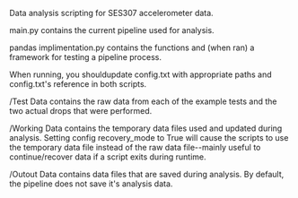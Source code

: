 Data analysis scripting for SES307 accelerometer data. 


main.py contains the current pipeline used for analysis.

pandas implimentation.py contains the functions and (when ran) a framework for testing a pipeline process.

When running, you shouldupdate config.txt with appropriate paths and config.txt's reference in both scripts.


/Test Data contains the raw data from each of the example tests and the two actual drops that were performed.

/Working Data contains the temporary data files used and updated during analysis. Setting config recovery_mode to True will cause the scripts to use the temporary data file instead of the raw data file--mainly useful to continue/recover data if a script exits during runtime.

/Outout Data contains data files that are saved during analysis. By default, the pipeline does not save it's analysis data. 
